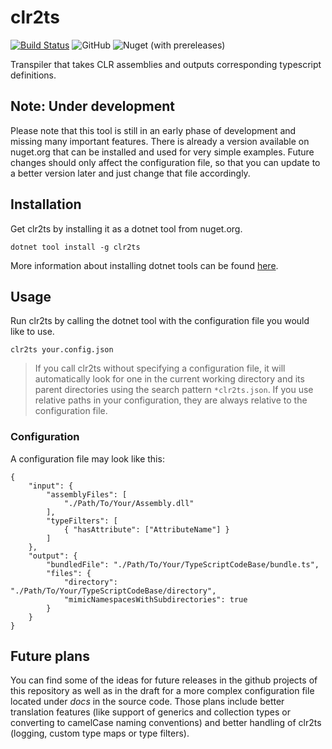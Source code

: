 # clr2ts
[![Build Status](https://travis-ci.com/Chips100/clr2ts.svg?branch=master)](https://travis-ci.com/Chips100/clr2ts)
![GitHub](https://img.shields.io/github/license/Chips100/clr2ts.svg)
![Nuget (with prereleases)](https://img.shields.io/nuget/vpre/clr2ts.svg)

Transpiler that takes CLR assemblies and outputs corresponding typescript definitions.

## Note: Under development
Please note that this tool is still in an early phase of development and missing many important features. There is already a version available on nuget.org that can be installed and used for very simple examples. Future changes should only affect the configuration file, so that you can update to a better version later and just change that file accordingly.

## Installation
Get clr2ts by installing it as a dotnet tool from nuget.org.

```
dotnet tool install -g clr2ts
```

More information about installing dotnet tools can be found [here](https://docs.microsoft.com/en-us/dotnet/core/tools/dotnet-tool-install).

## Usage
Run clr2ts by calling the dotnet tool with the configuration file you would like to use.

```
clr2ts your.config.json
```

> If you call clr2ts without specifying a configuration file, it will automatically look for one in the current working directory and its parent directories using the search pattern `*clr2ts.json`. If you use relative paths in your configuration, they are always relative to the configuration file.

### Configuration
A configuration file may look like this:

```
{
    "input": { 
        "assemblyFiles": [
            "./Path/To/Your/Assembly.dll"
        ],
        "typeFilters": [
            { "hasAttribute": ["AttributeName"] }
        ]
    },
    "output": {
        "bundledFile": "./Path/To/Your/TypeScriptCodeBase/bundle.ts",
        "files": {
            "directory": "./Path/To/Your/TypeScriptCodeBase/directory",
            "mimicNamespacesWithSubdirectories": true
        }
    }
}
```

## Future plans
You can find some of the ideas for future releases in the github projects of this repository as well as in the draft for a more complex configuration file located under *docs* in the source code. Those plans include better translation features (like support of generics and collection types or converting to camelCase naming conventions) and better handling of clr2ts (logging, custom type maps or type filters).